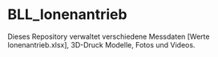 # BLL_Ionenantrieb

Dieses Repository verwaltet verschiedene Messdaten [Werte Ionenantrieb.xlsx], 3D-Druck Modelle, Fotos und Videos.
